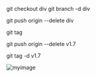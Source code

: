  git checkout div
 git branch -d div

 git push origin --delete div

 git tag 

 git push origin --delete v1.7

 git tag -d v1.7


![myimage](https://i.pinimg.com/474x/84/9c/a0/849ca070deb7f0a2ba312415ace18bf1.jpg)
